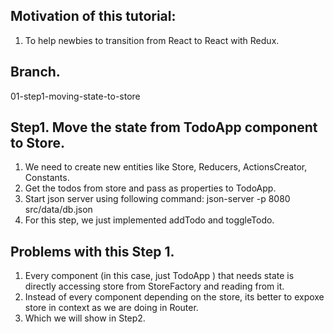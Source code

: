 ## Motivation of this tutorial:
   1. To help newbies to transition from React to React with Redux.

## Branch. 
01-step1-moving-state-to-store

## Step1. Move the state from TodoApp component to Store.
   1. We need to create new entities like Store, Reducers, ActionsCreator, Constants.
   2. Get the todos from store and pass as properties to TodoApp.
   3. Start json server using following command:
      json-server -p 8080 src/data/db.json
   4. For this step, we just implemented addTodo and toggleTodo. 
   
## Problems with this Step 1. 
   1. Every component (in this case, just TodoApp ) that needs state is directly accessing store from StoreFactory and reading from it. 
   2. Instead of every component depending on the store, its better to expoxe store in context as we are doing in Router.
   3. Which we will show in Step2.

   